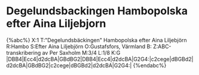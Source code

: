 # Degelundsbackingen Hambopolska efter Aina Liljebjorn

{%abc%}
X:1
T:"Degelundsbäckingen" Hambopolska efter Aina Liljebjörn
R:Hambo
S:Efter Aina Liljebjörn
O:Gustafsfors, Värmland
B:
Z:ABC-transkribering av Per Saxholm
M:3/4
L:1/8
K:G
|DBB4|Ecc4|d2dcBA|GBdBG2|DBB4|Ecc4|d2dcBA|G2G4:|c2cege|dBGBd2|d2dcBA|GBdBG2|c2cege|dBGBd2|d2dcBA|G2G4:| 
{%endabc%}
